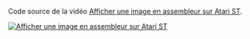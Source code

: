 Code source de la vidéo [Afficher une image en assembleur sur Atari ST](https://www.youtube.com/watch?v=YYDMdnlZ9aU).

[![Afficher une image en assembleur sur Atari ST](https://img.youtube.com/vi/YYDMdnlZ9aU/0.jpg "Afficher une image en assembleur sur Atari ST")](https://www.youtube.com/watch?v=YYDMdnlZ9aU)

